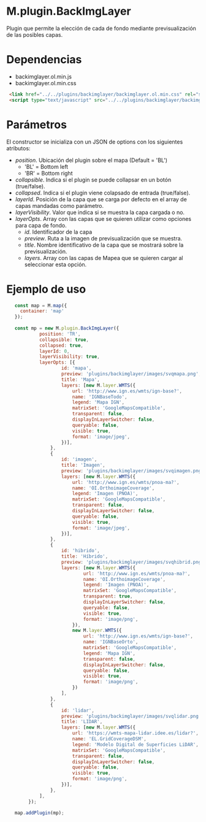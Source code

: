 # M.plugin.BackImgLayer

Plugin que permite la elección de cada de fondo mediante previsualización de las posibles capas.

# Dependencias

- backimglayer.ol.min.js
- backimglayer.ol.min.css

```html
 <link href="../../plugins/backimglayer/backimglayer.ol.min.css" rel="stylesheet" />
 <script type="text/javascript" src="../../plugins/backimglayer/backimglayer.ol.min.js"></script>
```

# Parámetros

El constructor se inicializa con un JSON de options con los siguientes atributos:


- *position*.  Ubicación del plugin sobre el mapa (Default = 'BL')
  - 'BL' = Bottom left
  - 'BR' = Bottom right
- *collapsible*. Indica si el plugin se puede collapsar en un botón (true/false).
- *collapsed*. Indica si el plugin viene colapsado de entrada (true/false).
- *layerId*. Posición de la capa que se carga por defecto en el array de capas mandadas como parámetro.
- *layerVisibility*. Valor que indica si se muestra la capa cargada o no.
- *layerOpts*. Array con las capas que se quieren utilizar como opciones para capa de fondo.
   * *id*. Identificador de la capa
   * *preview*. Ruta a la imagen de previsualización que se muestra.
   * *title*. Nombre identificativo de la capa que se mostrará sobre la previsualización.
   * *layers*. Array con las capas de Mapea que se quieren cargar al seleccionar esta opción.


# Ejemplo de uso

```javascript
   const map = M.map({
     container: 'map'
   });
  
   const mp = new M.plugin.BackImgLayer({
            position: 'TR',
            collapsible: true,
            collapsed: true,
            layerId: 0,
            layerVisibility: true,
            layerOpts: [{
                    id: 'mapa',
                    preview: 'plugins/backimglayer/images/svqmapa.png',
                    title: 'Mapa',
                    layers: [new M.layer.WMTS({
                        url: 'http://www.ign.es/wmts/ign-base?',
                        name: 'IGNBaseTodo',
                        legend: 'Mapa IGN',
                        matrixSet: 'GoogleMapsCompatible',
                        transparent: false,
                        displayInLayerSwitcher: false,
                        queryable: false,
                        visible: true,
                        format: 'image/jpeg',
                    })],
                },
                {
                    id: 'imagen',
                    title: 'Imagen',
                    preview: 'plugins/backimglayer/images/svqimagen.png',
                    layers: [new M.layer.WMTS({
                        url: 'http://www.ign.es/wmts/pnoa-ma?',
                        name: 'OI.OrthoimageCoverage',
                        legend: 'Imagen (PNOA)',
                        matrixSet: 'GoogleMapsCompatible',
                        transparent: false,
                        displayInLayerSwitcher: false,
                        queryable: false,
                        visible: true,
                        format: 'image/jpeg',
                    })],
                },
                {
                    id: 'hibrido',
                    title: 'Híbrido',
                    preview: 'plugins/backimglayer/images/svqhibrid.png',
                    layers: [new M.layer.WMTS({
                            url: 'http://www.ign.es/wmts/pnoa-ma?',
                            name: 'OI.OrthoimageCoverage',
                            legend: 'Imagen (PNOA)',
                            matrixSet: 'GoogleMapsCompatible',
                            transparent: true,
                            displayInLayerSwitcher: false,
                            queryable: false,
                            visible: true,
                            format: 'image/png',
                        }),
                        new M.layer.WMTS({
                            url: 'http://www.ign.es/wmts/ign-base?',
                            name: 'IGNBaseOrto',
                            matrixSet: 'GoogleMapsCompatible',
                            legend: 'Mapa IGN',
                            transparent: false,
                            displayInLayerSwitcher: false,
                            queryable: false,
                            visible: true,
                            format: 'image/png',
                        })
                    ],
                },
                {
                    id: 'lidar',
                    preview: 'plugins/backimglayer/images/svqlidar.png',
                    title: 'LIDAR',
                    layers: [new M.layer.WMTS({
                        url: 'https://wmts-mapa-lidar.idee.es/lidar?',
                        name: 'EL.GridCoverageDSM',
                        legend: 'Modelo Digital de Superficies LiDAR',
                        matrixSet: 'GoogleMapsCompatible',
                        transparent: false,
                        displayInLayerSwitcher: false,
                        queryable: false,
                        visible: true,
                        format: 'image/png',
                    })],
                },
            ],
        });

   map.addPlugin(mp);
```

